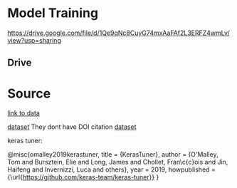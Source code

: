 # Model Training

https://drive.google.com/file/d/1Qe9qNc8CuyG74mxAaFAf2L3ERFZ4wmLv/view?usp=sharing

Drive
---

# Source

[link to data](https://huggingface.co/datasets/resyhgerwshshgdfghsdfgh/SD-198?clone=true)

[dataset](https://www.kaggle.com/datasets/seyamalam/eczema?resource=download) They dont have DOI citation
[dataset](https://www.kaggle.com/datasets/divyaiit/enhanced-skin-disease-dataset-with-clahe-and-gamma)

keras tuner:

@misc{omalley2019kerastuner,
    title        = {KerasTuner},
    author       = {O'Malley, Tom and Bursztein, Elie and Long, James and Chollet, Fran\c{c}ois and Jin, Haifeng and Invernizzi, Luca and others},
    year         = 2019,
    howpublished = {\url{https://github.com/keras-team/keras-tuner}}
}
